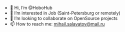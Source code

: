 - 👋 Hi, I’m @HoboHub
- 👀 I’m interested in Job (Saint-Petersburg or remotely)
- 💞️ I’m looking to collaborate on OpenSource projects 
- 📫 How to reach me: mihail.salavatov@mail.ru

<!---
HoboHub/HoboHub is a ✨ special ✨ repository because its `README.md` (this file) appears on your GitHub profile.
You can click the Preview link to take a look at your changes.
--->
